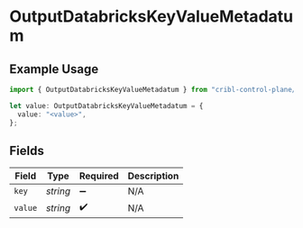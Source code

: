 # OutputDatabricksKeyValueMetadatum

## Example Usage

```typescript
import { OutputDatabricksKeyValueMetadatum } from "cribl-control-plane/models";

let value: OutputDatabricksKeyValueMetadatum = {
  value: "<value>",
};
```

## Fields

| Field              | Type               | Required           | Description        |
| ------------------ | ------------------ | ------------------ | ------------------ |
| `key`              | *string*           | :heavy_minus_sign: | N/A                |
| `value`            | *string*           | :heavy_check_mark: | N/A                |